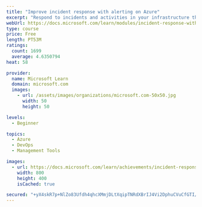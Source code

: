 ```yaml
---
title: "Improve incident response with alerting on Azure"
excerpt: "Respond to incidents and activities in your infrastructure through alerting capabilities in Azure Monitor."
webUrl: https://docs.microsoft.com/learn/modules/incident-response-with-alerting-on-azure/
type: course
price: Free
length: PT53M
ratings:
  count: 1699
  average: 4.6350794
heat: 58

provider:
  name: Microsoft Learn
  domain: microsoft.com
  images:
    - url: /assets/images/organizations/microsoft.com-50x50.jpg
      width: 50
      height: 50

levels:
  - Beginner

topics:
  - Azure
  - DevOps
  - Management Tools

images:
  - url: https://docs.microsoft.com/learn/achievements/incident-response-with-alerting-on-azure-social.png
    width: 800
    height: 400
    isCached: true

secured: "+yX4skR7p+NlZo83Ufdh4qhcXMmjDLtXqipTNRdXBrIJ4Vi2DphuCVuCfGTI/VPoZjHfbUwbfAEZxfyBOgAgFgxDiAZa+DP5vuJyjS9vOesN5mbj9VWWjn8iPit9hI71pmPvE7GgONh7YszRvOQ22WYkslKtxm7Yf6tbvq8KBzpPmvB7zObfH2pG9r4DmtlZy9Epvt+YZY+kjKAKs3wkFBaDabo1JI8BD2qQAgUkbY6Flroi3nOqb4FQc+qD4P+xUs/QPmtKvJpbZV7yE/WZHRYJ3R3pRSGalykdTyD3SF/uk8g45VP1+wtxfkHMXFntjOTDQjbf4S7nLYPIhOgwe4fO7NirjpdvoXlGjfq022vgJ2z/0j8i21Xog4FrU8EQX4w9zIsA0PwamiLKMJ2IAAOF23emLGu//j37cOzMozs=;qdSFgYVqvpmsuA0CMJepcw=="
---
```


